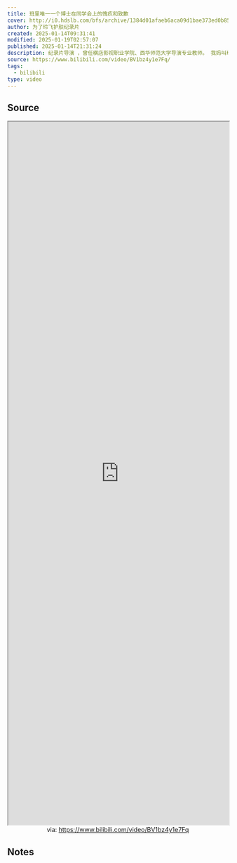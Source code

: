 ```yaml
---
title: 班里唯一一个博士在同学会上的愧疚和致歉
cover: http://i0.hdslb.com/bfs/archive/1384d01afaeb6aca09d1bae373ed0b851857b070.jpg@189w_107h.webp
author: 为了玲飞护肤纪录片
created: 2025-01-14T09:31:41
modified: 2025-01-19T02:57:07
published: 2025-01-14T21:31:24
description: 纪录片导演 ，曾任横店影视职业学院、西华师范大学导演专业教师。 我妈叫玲飞，开干洗店，怕老，怕我不开心。总托我买护肤品，穷儿子千般调研下被行业的谎言震惊。辞了大学教职，拍起了护肤行业纪录片。 酷爱意大利新现实主义，酷爱贾樟柯，用纪实美学说些行业的实话。 一些以往的成就：CHINA-EU Youth Film Festival最佳影片提名、第五届中国民族影视高层论坛一等奖。
source: https://www.bilibili.com/video/BV1bz4y1e7Fq/
tags:
  - bilibili
type: video
---
```


## Source

<iframe src='https://player.bilibili.com/player.html?isOutside=true&bvid=BV1bz4y1e7Fq&p=1&autoplay=false' style='height:40vh;width:100%' class='iframe-radius' allow='fullscreen'></iframe>
<center>via: <a href='https://www.bilibili.com/video/BV1bz4y1e7Fq' target='_blank' class='external-link'>https://www.bilibili.com/video/BV1bz4y1e7Fq</a></center>

## Notes
